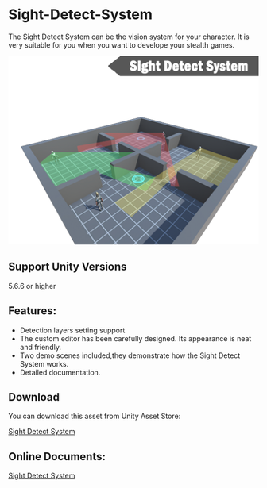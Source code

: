 # Sight-Detect-System
The Sight Detect System can be the vision system for your character.
It is very suitable for you when you want to develope your stealth games.

![image](https://github.com/swordmaster003/Sight-Detect-System/blob/master/Screenshots/Cover.png)

## Support Unity Versions

5.6.6 or higher

## Features:

- Detection layers setting support
- The custom editor has been carefully designed. Its appearance is neat and friendly.
- Two demo scenes included,they demonstrate how the Sight Detect System works.
- Detailed documentation.

## Download

You can download this asset from Unity Asset Store:

[Sight Detect System](https://assetstore.unity.com/packages/tools/physics/sight-detect-system-152059?aid=1101l3qJu)

## Online Documents:

[Sight Detect System](https://www.swordmaster.info/documents/unity-assets-documents/sight-detect-system-manual/)



